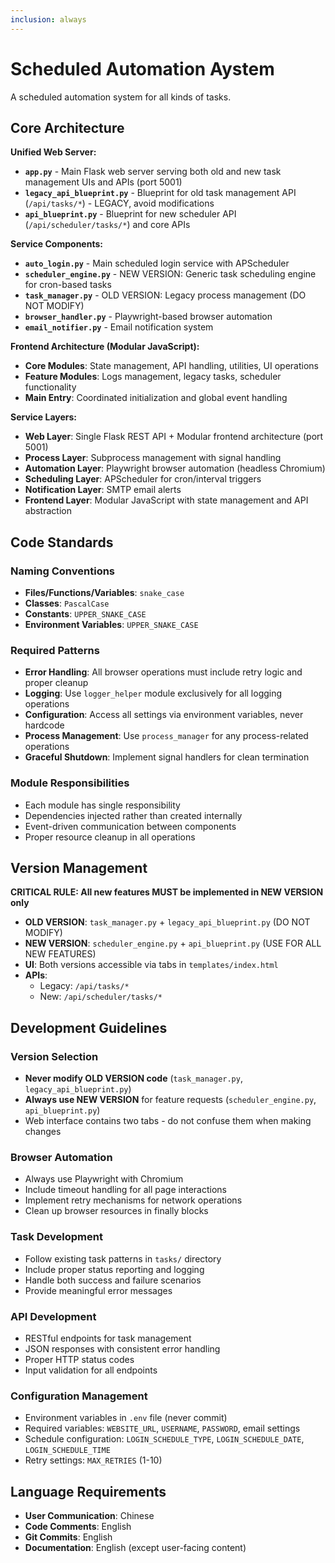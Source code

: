 ```yaml
---
inclusion: always
---
```


# Scheduled Automation Aystem

A scheduled automation system for all kinds of tasks.

## Core Architecture

**Unified Web Server:**
- **`app.py`** - Main Flask web server serving both old and new task management UIs and APIs (port 5001)
- **`legacy_api_blueprint.py`** - Blueprint for old task management API (`/api/tasks/*`) - LEGACY, avoid modifications
- **`api_blueprint.py`** - Blueprint for new scheduler API (`/api/scheduler/tasks/*`) and core APIs

**Service Components:**
- **`auto_login.py`** - Main scheduled login service with APScheduler
- **`scheduler_engine.py`** - NEW VERSION: Generic task scheduling engine for cron-based tasks
- **`task_manager.py`** - OLD VERSION: Legacy process management (DO NOT MODIFY)
- **`browser_handler.py`** - Playwright-based browser automation
- **`email_notifier.py`** - Email notification system

**Frontend Architecture (Modular JavaScript):**
- **Core Modules**: State management, API handling, utilities, UI operations
- **Feature Modules**: Logs management, legacy tasks, scheduler functionality
- **Main Entry**: Coordinated initialization and global event handling

**Service Layers:**
- **Web Layer**: Single Flask REST API + Modular frontend architecture (port 5001)
- **Process Layer**: Subprocess management with signal handling
- **Automation Layer**: Playwright browser automation (headless Chromium)
- **Scheduling Layer**: APScheduler for cron/interval triggers
- **Notification Layer**: SMTP email alerts
- **Frontend Layer**: Modular JavaScript with state management and API abstraction

## Code Standards

### Naming Conventions
- **Files/Functions/Variables**: `snake_case`
- **Classes**: `PascalCase`
- **Constants**: `UPPER_SNAKE_CASE`
- **Environment Variables**: `UPPER_SNAKE_CASE`

### Required Patterns
- **Error Handling**: All browser operations must include retry logic and proper cleanup
- **Logging**: Use `logger_helper` module exclusively for all logging operations
- **Configuration**: Access all settings via environment variables, never hardcode
- **Process Management**: Use `process_manager` for any process-related operations
- **Graceful Shutdown**: Implement signal handlers for clean termination

### Module Responsibilities
- Each module has single responsibility
- Dependencies injected rather than created internally
- Event-driven communication between components
- Proper resource cleanup in all operations

## Version Management

**CRITICAL RULE: All new features MUST be implemented in NEW VERSION only**

- **OLD VERSION**: `task_manager.py` + `legacy_api_blueprint.py` (DO NOT MODIFY)
- **NEW VERSION**: `scheduler_engine.py` + `api_blueprint.py` (USE FOR ALL NEW FEATURES)
- **UI**: Both versions accessible via tabs in `templates/index.html`
- **APIs**: 
  - Legacy: `/api/tasks/*` 
  - New: `/api/scheduler/tasks/*`

## Development Guidelines

### Version Selection
- **Never modify OLD VERSION code** (`task_manager.py`, `legacy_api_blueprint.py`)
- **Always use NEW VERSION** for feature requests (`scheduler_engine.py`, `api_blueprint.py`)
- Web interface contains two tabs - do not confuse them when making changes

### Browser Automation
- Always use Playwright with Chromium
- Include timeout handling for all page interactions
- Implement retry mechanisms for network operations
- Clean up browser resources in finally blocks

### Task Development
- Follow existing task patterns in `tasks/` directory
- Include proper status reporting and logging
- Handle both success and failure scenarios
- Provide meaningful error messages

### API Development
- RESTful endpoints for task management
- JSON responses with consistent error handling
- Proper HTTP status codes
- Input validation for all endpoints

### Configuration Management
- Environment variables in `.env` file (never commit)
- Required variables: `WEBSITE_URL`, `USERNAME`, `PASSWORD`, email settings
- Schedule configuration: `LOGIN_SCHEDULE_TYPE`, `LOGIN_SCHEDULE_DATE`, `LOGIN_SCHEDULE_TIME`
- Retry settings: `MAX_RETRIES` (1-10)

## Language Requirements
- **User Communication**: Chinese
- **Code Comments**: English
- **Git Commits**: English
- **Documentation**: English (except user-facing content)